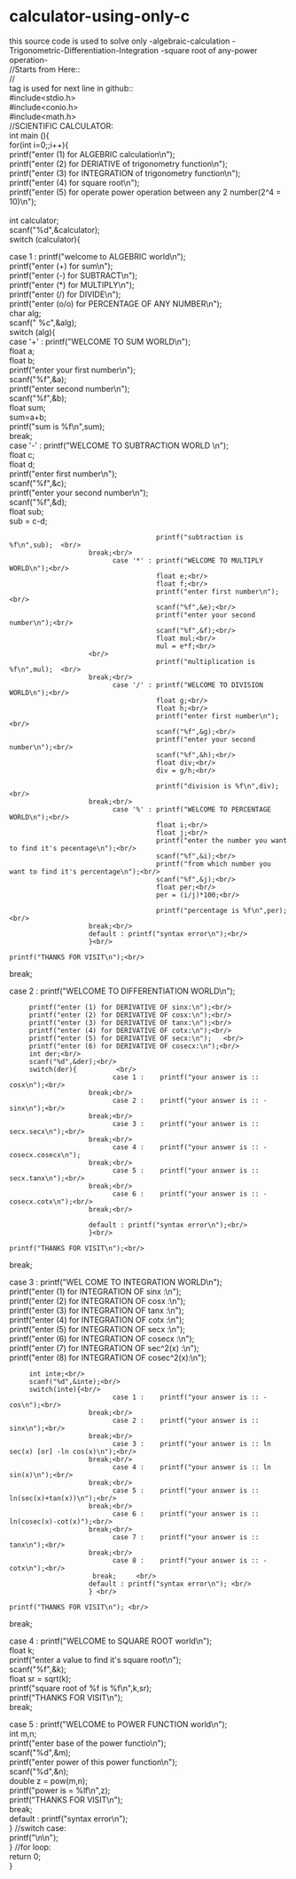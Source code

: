 # calculator-using-only-c
this source code is used to solve only -algebraic-calculation -Trigonometric-Differentiation-Integration -square root of any-power operation-<br/>
//Starts from Here::<br/>
//<br/> tag is used for next line in github::<br/>
#include<stdio.h><br/>
#include<conio.h><br/>
#include<math.h><br/>
//SCIENTIFIC CALCULATOR:<br/>
int main (){<br/>
      for(int i=0;;i++){
<br/>
printf("enter (1) for ALGEBRIC       calculation\n");<br/>
printf("enter (2) for DERIATIVE   of trigonometry function\n");<br/>
printf("enter (3) for INTEGRATION of trigonometry function\n");<br/>
printf("enter (4) for square root\n");<br/>
printf("enter (5) for operate power operation between any 2 number(2^4 = 10)\n");<br/>
<br/>
int calculator;<br/>
scanf("%d",&calculator);<br/>
switch (calculator){<br/>

case 1 : printf("welcome to ALGEBRIC world\n");<br/>
                        printf("enter (+) for sum\n");<br/>
                        printf("enter (-) for SUBTRACT\n");<br/>
                        printf("enter (*) for MULTIPLY\n");<br/>
                        printf("enter (/) for DIVIDE\n");<br/>
                        printf("enter (o/o) for PERCENTAGE OF ANY NUMBER\n");<br/>
                        char alg;<br/>
                        scanf(" %c",&alg);<br/>
                        switch (alg){<br/>
                              case '+' : printf("WELCOME TO SUM WORLD\n");<br/>
                                         float a;<br/>
                                         float b;<br/>
                                         printf("enter your first number\n");<br/>
                                         scanf("%f",&a);<br/>
                                         printf("enter second number\n");<br/>
                                         scanf("%f",&b);<br/>
                                         float sum;<br/>
                                         sum=a+b;<br/>
                                         printf("sum is %f\n",sum);<br/>
                        break;<br/>
                              case '-' : printf("WELCOME TO SUBTRACTION WORLD \n");<br/>
                                         float c;<br/>
                                         float d;<br/>
                                         printf("enter first number\n");<br/>
                                         scanf("%f",&c);<br/>
                                         printf("enter your second number\n");<br/>
                                         scanf("%f",&d);<br/>
                                         float sub;<br/>
                                         sub = c-d;<br/>
                        
                                         printf("subtraction is %f\n",sub);  <br/>
                        break;<br/>
                              case '*' : printf("WELCOME TO MULTIPLY WORLD\n");<br/>
                                         float e;<br/>
                                         float f;<br/>
                                         printf("enter first number\n");<br/>
                                         scanf("%f",&e);<br/>
                                         printf("enter your second number\n");<br/>
                                         scanf("%f",&f);<br/>
                                         float mul;<br/>
                                         mul = e*f;<br/>
                        <br/>
                                         printf("multiplication is %f\n",mul);  <br/>
                        break;<br/>
                              case '/' : printf("WELCOME TO DIVISION WORLD\n");<br/>
                                         float g;<br/>
                                         float h;<br/>
                                         printf("enter first number\n");<br/>
                                         scanf("%f",&g);<br/>
                                         printf("enter your second number\n");<br/>
                                         scanf("%f",&h);<br/>
                                         float div;<br/>
                                         div = g/h;<br/>
                        
                                         printf("division is %f\n",div);        <br/>                                  
                        break;<br/>
                              case '%' : printf("WELCOME TO PERCENTAGE WORLD\n");<br/>
                                         float i;<br/>
                                         float j;<br/>
                                         printf("enter the number you want to find it's pecentage\n");<br/>
                                         scanf("%f",&i);<br/>
                                         printf("from which number you  want to find it's percentage\n");<br/>
                                         scanf("%f",&j);<br/>
                                         float per;<br/>
                                         per = (i/j)*100;<br/>

                                         printf("percentage is %f\n",per);  <br/>
                        break;<br/>
                        default : printf("syntax error\n");<br/>
                        }<br/>
                                                                                                      printf("THANKS FOR VISIT\n");<br/>

break;<br/>

case 2 : printf("WELCOME TO DIFFERENTIATION WORLD\n");      <br/>

         printf("enter (1) for DERIVATIVE OF sinx:\n");<br/>
         printf("enter (2) for DERIVATIVE OF cosx:\n");<br/>
         printf("enter (3) for DERIVATIVE OF tanx:\n");<br/>
         printf("enter (4) for DERIVATIVE OF cotx:\n");<br/>
         printf("enter (5) for DERIVATIVE OF secx:\n");   <br/>
         printf("enter (6) for DERIVATIVE OF cosecx:\n");<br/>
         int der;<br/>
         scanf("%d",&der);<br/>
         switch(der){          <br/>                    
                              case 1 :    printf("your answer is :: cosx\n");<br/>
                        break;<br/>
                              case 2 :    printf("your answer is :: -sinx\n");<br/>
                        break;<br/>
                              case 3 :    printf("your answer is :: secx.secx\n");<br/>
                        break;<br/>
                              case 4 :    printf("your answer is :: -cosecx.cosecx\n");
                        break;<br/>
                              case 5 :    printf("your answer is :: secx.tanx\n");<br/>
                        break;<br/>
                              case 6 :    printf("your answer is :: -cosecx.cotx\n");<br/>
                        break;<br/>

                        default : printf("syntax error\n");<br/>
                        }<br/>
                                                                              printf("THANKS FOR VISIT\n");<br/>

break;<br/>

case 3 : printf("WEL COME TO INTEGRATION WORLD\n");<br/>
         printf("enter (1) for INTEGRATION OF sinx      :\n");<br/>
         printf("enter (2) for INTEGRATION OF cosx      :\n");<br/>
         printf("enter (3) for INTEGRATION OF tanx      :\n");<br/>
         printf("enter (4) for INTEGRATION OF cotx      :\n");<br/>
         printf("enter (5) for INTEGRATION OF secx      :\n");   <br/>
         printf("enter (6) for INTEGRATION OF cosecx    :\n");<br/>
         printf("enter (7) for INTEGRATION OF sec^2(x)  :\n");<br/>
         printf("enter (8) for INTEGRATION OF cosec^2(x):\n");<br/>

         int inte;<br/>
         scanf("%d",&inte);<br/>
         switch(inte){<br/>
                              case 1 :    printf("your answer is :: -cos\n");<br/>
                        break;<br/>
                              case 2 :    printf("your answer is :: sinx\n");<br/>
                        break;<br/>
                              case 3 :    printf("your answer is :: ln sec(x) [or] -ln cos(x)\n");<br/>
                        break;<br/>
                              case 4 :    printf("your answer is :: ln sin(x)\n");<br/>
                        break;<br/>
                              case 5 :    printf("your answer is :: ln(sec(x)+tan(x))\n");<br/>
                        break;<br/>
                              case 6 :    printf("your answer is :: ln(cosec(x)-cot(x)");<br/>
                        break;<br/>
                              case 7 :    printf("your answer is :: tanx\n");<br/>
                        break;<br/>
                              case 8 :    printf("your answer is :: -cotx\n");<br/>
                         break;     <br/>
                        default : printf("syntax error\n"); <br/>
                        } <br/>
                                                                              printf("THANKS FOR VISIT\n"); <br/>

break; <br/>

  case 4 : printf("WELCOME to SQUARE ROOT world\n"); <br/>
            float k; <br/>
            printf("enter a value to find it's square root\n");<br/>
            scanf("%f",&k);<br/>
            float sr = sqrt(k);<br/>
            printf("square root of %f is %f\n",k,sr);<br/>
                                                                              printf("THANKS FOR VISIT\n");<br/>
break;<br/>

case 5 : printf("WELCOME to POWER FUNCTION world\n");<br/>
            int m,n;<br/>
            printf("enter base of the power functio\n");<br/>
            scanf("%d",&m);<br/>
            printf("enter power of this power function\n");<br/>
            scanf("%d",&n);<br/>
            double z = pow(m,n);<br/>
            printf("power is = %lf\n",z);<br/>
                                                                              printf("THANKS FOR VISIT\n");<br/>
break;<br/>
default : printf("syntax error\n");<br/>
}   //switch case:<br/>
printf("\n\n");<br/>
}    //for loop:<br/>
     return 0;<br/>
}
